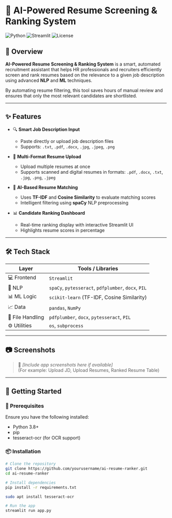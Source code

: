 # 🚀 AI-Powered Resume Screening & Ranking System

![Python](https://img.shields.io/badge/Python-3.9+-blue.svg)
![Streamlit](https://img.shields.io/badge/Streamlit-frontend-orange.svg)
![License](https://img.shields.io/badge/license-MIT-green.svg)

## 📌 Overview

**AI-Powered Resume Screening & Ranking System** is a smart, automated recruitment assistant that helps HR professionals and recruiters efficiently screen and rank resumes based on the relevance to a given job description using advanced **NLP** and **ML** techniques.

By automating resume filtering, this tool saves hours of manual review and ensures that only the most relevant candidates are shortlisted.

---

## ✨ Features

- 🔍 **Smart Job Description Input**
  - Paste directly or upload job description files
  - Supports: `.txt`, `.pdf`, `.docx`, `.jpg`, `.jpeg`, `.png`

- 📂 **Multi-Format Resume Upload**
  - Upload multiple resumes at once
  - Supports scanned and digital resumes in formats: `.pdf`, `.docx`, `.txt`, `.jpg`, `.png`, `.jpeg`

- 🧠 **AI-Based Resume Matching**
  - Uses **TF-IDF** and **Cosine Similarity** to evaluate matching scores
  - Intelligent filtering using **spaCy** NLP preprocessing

- 📊 **Candidate Ranking Dashboard**
  - Real-time ranking display with interactive Streamlit UI
  - Highlights resume scores in percentage

---

## 🛠 Tech Stack

| Layer       | Tools / Libraries |
|-------------|-------------------|
| 💻 Frontend | `Streamlit`       |
| 🧠 NLP      | `spaCy`, `pytesseract`, `pdfplumber`, `docx`, `PIL` |
| 📊 ML Logic | `scikit-learn` (TF-IDF, Cosine Similarity) |
| 📈 Data     | `pandas`, `NumPy` |
| 📁 File Handling | `pdfplumber`, `docx`, `pytesseract`, `PIL` |
| ⚙️ Utilities | `os`, `subprocess` |

---

## 📷 Screenshots

> 📸 *[Include app screenshots here if available]*  
> (For example: Upload JD, Upload Resumes, Ranked Resume Table)

---

## 🚀 Getting Started

### 🔧 Prerequisites

Ensure you have the following installed:
- Python 3.8+
- pip
- tesseract-ocr (for OCR support)

### 📦 Installation

```bash
# Clone the repository
git clone https://github.com/yourusername/ai-resume-ranker.git
cd ai-resume-ranker

# Install dependencies
pip install -r requirements.txt

sudo apt install tesseract-ocr

# Run the app
streamlit run app.py
